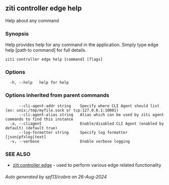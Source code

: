 ## ziti controller edge help

Help about any command

### Synopsis

Help provides help for any command in the application.
Simply type edge help [path to command] for full details.

```
ziti controller edge help [command] [flags]
```

### Options

```
  -h, --help   help for help
```

### Options inherited from parent commands

```
      --cli-agent-addr string    Specify where CLI Agent should list (ex: unix:/tmp/myfile.sock or tcp:127.0.0.1:10001)
      --cli-agent-alias string   Alias which can be used by ziti agent commands to find this instance
  -a, --cliagent                 Enable/disabled CLI Agent (enabled by default) (default true)
      --log-formatter string     Specify log formatter [json|pfxlog|text]
  -v, --verbose                  Enable verbose logging
```

### SEE ALSO

* [ziti controller edge](../edge.md)	 - used to perform various edge related functionality

###### Auto generated by spf13/cobra on 26-Aug-2024
